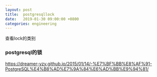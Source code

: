 ```yaml
---
layout: post
title:  postgresqllock
date:   2019-01-30 09:00:00 +0800
categories: engineering
---
```

查看lock的类别
### postgresql的锁
https://dreamer-yzy.github.io/2015/01/14/-%E7%BF%BB%E8%AF%91-PostgreSQL%E4%B8%AD%E7%9A%84%E6%AD%BB%E9%94%81/

###
